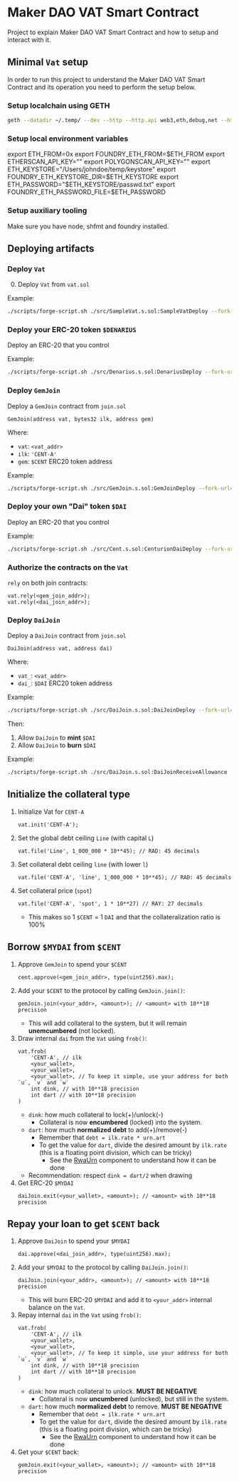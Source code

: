 # Maker DAO VAT Smart Contract

Project to explain Maker DAO VAT Smart Contract and how to setup and interact with it.

## Minimal `Vat` setup

In order to run this project to understand the Maker DAO VAT Smart Contract and its operation you need to perform the setup below.

### Setup localchain using GETH

```bash
geth --datadir ~/.temp/ --dev --http --http.api web3,eth,debug,net --http.corsdomain "*" --http.vhosts "*" --http.addr 127.0.0.1 --ws --ws.api eth,net,debug,web3 --ws.addr 127.0.0.1 --ws.origins "*" --graphql --graphql.corsdomain "*" --graphql.vhosts "*" --vmdebug
```

### Setup local environment variables

export ETH_FROM=0x
export FOUNDRY_ETH_FROM=$ETH_FROM
export ETHERSCAN_API_KEY=""
export POLYGONSCAN_API_KEY=""
export ETH_KEYSTORE="/Users/johndoe/temp/keystore"
export FOUNDRY_ETH_KEYSTORE_DIR=$ETH_KEYSTORE
export ETH_PASSWORD="$ETH_KEYSTORE/passwd.txt"
export FOUNDRY_ETH_PASSWORD_FILE=$ETH_PASSWORD

### Setup auxiliary tooling

Make sure you have node, shfmt and foundry installed.

## Deploying artifacts

### Deploy `Vat`

0. Deploy `Vat` from `vat.sol`

Example:

```bash
./scripts/forge-script.sh ./src/SampleVat.s.sol:SampleVatDeploy --fork-url=$RPC_URL --broadcast -vvvv
```

### Deploy your ERC-20 token `$DENARIUS`

Deploy an ERC-20 that you control

Example:

```bash
./scripts/forge-script.sh ./src/Denarius.s.sol:DenariusDeploy --fork-url=$RPC_URL --broadcast -vvvv
```

### Deploy `GemJoin`

Deploy a `GemJoin` contract from `join.sol`

```solidity
GemJoin(address vat, bytes32 ilk, address gem)
```

Where:

- `vat`: `<vat_addr>`
- `ilk`: `'CENT-A'`
- `gem`: `$CENT` ERC20 token address

Example:

```bash
./scripts/forge-script.sh ./src/GemJoin.s.sol:GemJoinDeploy --fork-url=$RPC_URL --broadcast -vvvv
```

### Deploy your own "Dai" token `$DAI`

Deploy an ERC-20 that you control

Example:

```bash
./scripts/forge-script.sh ./src/Cent.s.sol:CenturionDaiDeploy --fork-url=$RPC_URL --broadcast -vvvv
```

### Authorize the contracts on the `Vat`

`rely` on both join contracts:

```solidity
vat.rely(<gem_join_addr>);
vat.rely(<dai_join_addr>);
```

### Deploy `DaiJoin`

Deploy a `DaiJoin` contract from `join.sol`

```solidity
DaiJoin(address vat, address dai)
```

Where:

- `vat_`: `<vat_addr>`
- `dai_`: `$DAI` ERC20 token address

Example:

```bash
./scripts/forge-script.sh ./src/DaiJoin.s.sol:DaiJoinDeploy --fork-url=$RPC_URL --broadcast -vvvv
```

Then:

1. Allow `DaiJoin` to **mint** `$DAI`
2. Allow `DaiJoin` to **burn** `$DAI`

Example:

```bash
./scripts/forge-script.sh ./src/DaiJoin.s.sol:DaiJoinReceiveAllowance --fork-url=$RPC_URL --broadcast -vvvv
```

## Initialize the collateral type

1. Initialize Vat for `CENT-A`
   ```solidity
   vat.init('CENT-A');
   ```
2. Set the global debt ceiling `Line` (with capital `L`)
   ```solidity
   vat.file('Line', 1_000_000 * 10**45); // RAD: 45 decimals
   ```
3. Set collateral debt ceiling `line` (with lower `l`)
   ```solidity
   vat.file('CENT-A', 'line', 1_000_000 * 10**45); // RAD: 45 decimals
   ```
4. Set collateral price (`spot`)
   ```solidity
   vat.file('CENT-A', 'spot', 1 * 10**27) // RAY: 27 decimals
   ```
   - This makes so 1 `$CENT` = 1 `DAI` and that the collateralization ratio is 100%

## Borrow `$MYDAI` from `$CENT`

1. Approve `GemJoin` to spend your `$CENT`
   ```solidity
   cent.approve(<gem_join_addr>, type(uint256).max);
   ```
2. Add your `$CENT` to the protocol by calling `GemJoin.join()`:
   ```solidity
   gemJoin.join(<your_addr>, <amount>); // <amount> with 10**18 precision
   ```
   - This will add collateral to the system, but it will remain **unemcumbered** (not locked).
3. Draw internal `dai` from the `Vat` using `frob()`:
   ```solidity
   vat.frob(
       'CENT-A', // ilk
       <your_wallet>,
       <your_wallet>,
       <your_wallet>, // To keep it simple, use your address for both `u`, `v` and `w`
       int dink, // with 10**18 precision
       int dart // with 10**18 precision
   )
   ```
   - `dink`: how much collateral to lock(+)/unlock(-)
     - Collateral is now **encumbered** (locked) into the system.
   - `dart`: how much **normalized debt** to add(+)/remove(-)
     - Remember that `debt = ilk.rate * urn.art`
     - To get the value for `dart`, divide the desired amount by `ilk.rate` (this is a floating point division, which can be tricky)
       - See the [RwaUrn](https://github.com/makerdao/rwa-toolkit/blob/8d30ed2cb657641253d45b57c894613e26b4ae1b/src/urns/RwaUrn.sol#L156-L178) component to understand how it can be done
   - Recommendation: respect `dink = dart/2` when drawing
4. Get ERC-20 `$MYDAI`
   ```solidity
   daiJoin.exit(<your_wallet>, <amount>); // <amount> with 10**18 precision
   ```

## Repay your loan to get `$CENT` back

1. Approve `DaiJoin` to spend your `$MYDAI`
   ```solidity
   dai.approve(<dai_join_addr>, type(uint256).max);
   ```
2. Add your `$MYDAI` to the protocol by calling `DaiJoin.join()`:
   ```solidity
   daiJoin.join(<your_addr>, <amount>); // <amount> with 10**18 precision
   ```
   - This will burn ERC-20 `$MYDAI` and add it to `<your_addr>` internal balance on the `Vat`.
3. Repay internal `dai` in the `Vat` using `frob()`:
   ```solidity
   vat.frob(
       'CENT-A', // ilk
       <your_wallet>,
       <your_wallet>,
       <your_wallet>, // To keep it simple, use your address for both `u`, `v` and `w`
       int dink, // with 10**18 precision
       int dart // with 10**18 precision
   )
   ```
   - `dink`: how much collateral to unlock. **MUST BE NEGATIVE**
     - Collateral is now **uncumbered** (unlocked), but still in the system.
   - `dart`: how much **normalized debt** to remove. **MUST BE NEGATIVE**
     - Remember that `debt = ilk.rate * urn.art`
     - To get the value for `dart`, divide the desired amount by `ilk.rate` (this is a floating point division, which can be tricky)
       - See the [RwaUrn](https://github.com/makerdao/rwa-toolkit/blob/8d30ed2cb657641253d45b57c894613e26b4ae1b/src/urns/RwaUrn.sol#L156-L178) component to understand how it can be done
4. Get your `$CENT` back:
   ```solidity
   gemJoin.exit(<your_wallet>, <amount>); // <amount> with 10**18 precision
   ```
